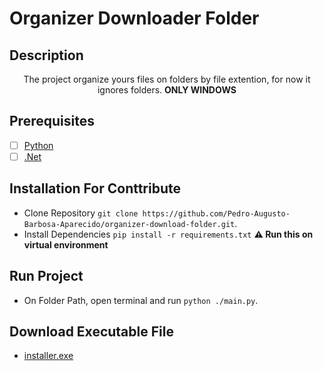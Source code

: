 # Organizer Downloader Folder

## Description

  <p align="center">The project organize yours files on folders by file extention, for now it ignores folders. <strong color="red">ONLY WINDOWS</strong></p>

## Prerequisites

- [ ] [Python](https://www.python.org/ftp/python/3.10.4/python-3.10.4-amd64.exe)  
- [ ] [.Net](https://dotnet.microsoft.com/en-us/download/dotnet-framework/net48)

## Installation For Conttribute

- Clone Repository ``git clone https://github.com/Pedro-Augusto-Barbosa-Aparecido/organizer-download-folder.git``.
- Install Dependencies ``pip install -r requirements.txt`` **:warning: Run this on virtual environment**

## Run Project

- On Folder Path, open terminal and run ``python ./main.py``.

## Download Executable File

 - [installer.exe](https://github.com/Pedro-Augusto-Barbosa-Aparecido/organizer-download-folder/raw/master/installer.exe)
